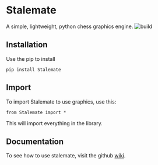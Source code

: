 # Stalemate
A simple, lightweight, python chess graphics engine.
![build](https://github.com/Quantalabs/Stalemate/workflows/build/badge.svg)

## Installation

Use the pip to install

    pip install Stalemate

## Import

To import Stalemate to use graphics, use this:

    from Stalemate import *
   
This will import everything in the library.

## Documentation

To see how to use stalemate, visit the github [wiki](https://github.com/Quantalabs/Stalemate/wiki).
